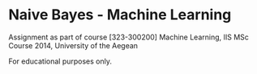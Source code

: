 # Naive Bayes - Machine Learning 

Assignment as part of course [323-300200] Machine Learning, IIS MSc Course 2014, University of the Aegean

For educational purposes only.